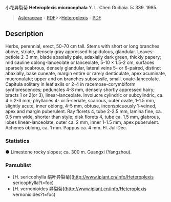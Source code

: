 小花异裂菊 **Heteroplexis microcephala** Y. L. Chen Guihaia. 5: 339. 1985.

> [Asteraceae](http://www.iplant.cn/info/Asteraceae?t=foc) - [PDF](http://www.iplant.cn/foc/pdf/Asteraceae.pdf)>>[Heteroplexis](http://www.iplant.cn/info/Heteroplexis?t=foc) - [PDF](http://www.iplant.cn/foc/pdf/Heteroplexis.pdf)

## Description

Herbs, perennial, erect, 50-70 cm tall. Stems with short or long branches above, striate, densely gray appressed hispidulous, glandular. Leaves: petiole 2-3 mm, blade abaxially pale, adaxially dark green, thickly papery; mid cauline oblong-lanceolate or lanceolate, 5-10 × 1.5-2 cm, surfaces sparsely scabrous, densely glandular, lateral veins 5- or 6-paired, distinct abaxially, base cuneate, margin entire or rarely denticulate, apex acuminate, mucronulate; upper and on branches subsessile, small, ovate-lanceolate. Capitula solitary in leaf axils or 2-4 in racemose-corymbiform synflorescences; peduncles 4-8 mm, densely shortly appressed hairy; bracts 1 or 2(or 3), linear-lanceolate. Involucre cylindric or subcylindric, ca. 4 × 2-3 mm; phyllaries 4- or 5-seriate, scarious, outer ovate, 1-1.5 mm, slightly acute, inner oblong, 4-5 mm, obtuse, inconspicuously 1-veined, apex and margin puberulent. Ray florets 4, tube 2-2.5 mm, lamina fine, ca. 0.5 mm wide, shorter than style; disk florets 4, tube ca. 1.5 mm, glabrous, lobes linear-lanceolate, outer ca. 2 mm, inner 1-1.5 mm, apex puberulent. Achenes oblong, ca. 1 mm. Pappus ca. 4 mm. Fl. Jul-Dec.

### Statistics
● Limestone rocky slopes; ca. 300 m. Guangxi (Yangzhou).

### Parsublist

* [H.  sericophylla  绢叶异裂菊](http://www.iplant.cn/info/Heteroplexis sericophylla?t=foc)
* [H.  vernonioides  异裂菊](http://www.iplant.cn/info/Heteroplexis vernonioides?t=foc)
